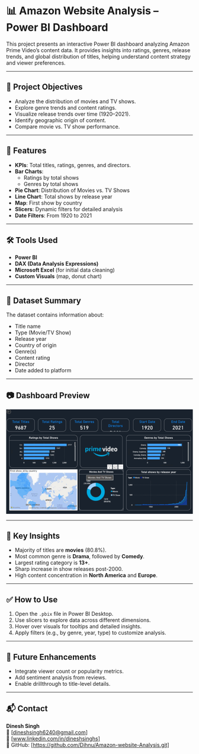 # 📊 Amazon Website Analysis – Power BI Dashboard

This project presents an interactive Power BI dashboard analyzing Amazon Prime Video’s content data. It provides insights into ratings, genres, release trends, and global distribution of titles, helping understand content strategy and viewer preferences.

---

## 📌 Project Objectives

- Analyze the distribution of movies and TV shows.
- Explore genre trends and content ratings.
- Visualize release trends over time (1920–2021).
- Identify geographic origin of content.
- Compare movie vs. TV show performance.

---

## 🚀 Features

- **KPIs**: Total titles, ratings, genres, and directors.
- **Bar Charts**: 
  - Ratings by total shows
  - Genres by total shows
- **Pie Chart**: Distribution of Movies vs. TV Shows
- **Line Chart**: Total shows by release year
- **Map**: First show by country
- **Slicers**: Dynamic filters for detailed analysis
- **Date Filters**: From 1920 to 2021

---

## 🛠 Tools Used

- **Power BI**
- **DAX (Data Analysis Expressions)**
- **Microsoft Excel** (for initial data cleaning)
- **Custom Visuals** (map, donut chart)

---

## 📁 Dataset Summary

The dataset contains information about:
- Title name
- Type (Movie/TV Show)
- Release year
- Country of origin
- Genre(s)
- Content rating
- Director
- Date added to platform

---

## 📷 Dashboard Preview

![Dashboard Screenshot](Amazon%20Web%20Analysis%20Dashboard.png)

---

## 🧠 Key Insights

- Majority of titles are **movies** (80.8%).
- Most common genre is **Drama**, followed by **Comedy**.
- Largest rating category is **13+**.
- Sharp increase in show releases post-2000.
- High content concentration in **North America** and **Europe**.

---

## ✅ How to Use

1. Open the `.pbix` file in Power BI Desktop.
2. Use slicers to explore data across different dimensions.
3. Hover over visuals for tooltips and detailed insights.
4. Apply filters (e.g., by genre, year, type) to customize analysis.

---

## 📌 Future Enhancements

- Integrate viewer count or popularity metrics.
- Add sentiment analysis from reviews.
- Enable drillthrough to title-level details.

---

## 📬 Contact

**Dinesh Singh**  
📧 [dineshsingh6240@gmail.com]  
🔗 [www.linkedin.com/in/dineshsinghs]  
📂 GitHub: [https://github.com/Dihnu/Amazon-website-Analysis.git]
